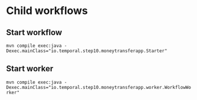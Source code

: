 # Child workflows


## Start workflow
`mvn compile exec:java -Dexec.mainClass="io.temporal.step10.moneytransferapp.Starter"`


## Start worker
`mvn compile exec:java -Dexec.mainClass="io.temporal.step10.moneytransferapp.worker.WorkflowWorker"`
